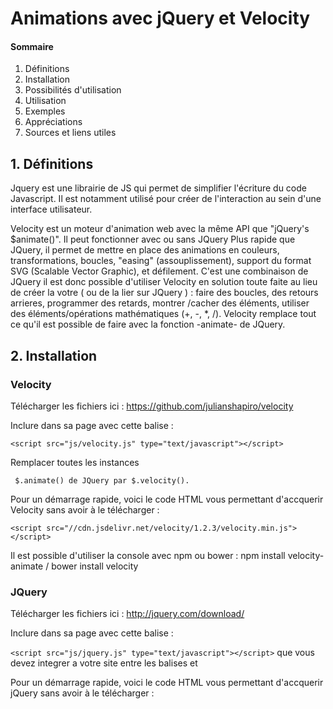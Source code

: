 # Animations avec jQuery et Velocity
	
#### Sommaire

1. Définitions
2. Installation
3. Possibilités d'utilisation
4. Utilisation
5. Exemples
6. Appréciations
7. Sources et liens utiles

## 1. Définitions
    
Jquery est une librairie de JS qui permet de simplifier l'écriture du code Javascript. Il est notamment utilisé pour créer de l'interaction au sein d'une interface utilisateur.

Velocity est un moteur d'animation web avec la même API que "jQuery's $animate()".
Il peut fonctionner avec ou sans JQuery Plus rapide que JQuery, il permet de mettre en place des animations en couleurs, transformations, boucles, "easing" (assouplissement), support du format SVG (Scalable Vector Graphic), et défilement. C'est une combinaison de JQuery  il est donc possible d'utiliser Velocity en solution toute faite au lieu de créer la votre ( ou de la lier sur JQuery ) : faire des boucles, des retours arrieres, programmer des retards, montrer /cacher des éléments, utiliser des éléments/opérations mathématiques  (+, -, *, /). Velocity remplace tout ce qu'il est possible de faire avec la fonction -animate- de JQuery.  
   
## 2. Installation
   
### **Velocity**

Télécharger les fichiers ici : https://github.com/julianshapiro/velocity

Inclure dans sa page avec cette balise :

 ```<script src="js/velocity.js" type="text/javascript"></script>```

Remplacer toutes les instances

``` $.animate() de JQuery par $.velocity().```

Pour un démarrage rapide, voici le code HTML vous permettant d'accquerir Velocity sans avoir à le télécharger : 

```<script src="//cdn.jsdelivr.net/velocity/1.2.3/velocity.min.js"></script>```

Il est possible d'utiliser la console avec npm ou bower : npm install velocity-animate / bower install velocity

### **JQuery**

Télécharger les fichiers ici : http://jquery.com/download/

Inclure dans sa page avec cette balise :
 
```<script src="js/jquery.js" type="text/javascript"></script>``` que vous devez integrer a votre site entre les balises <head> et </head>

Pour un démarrage rapide, voici le code HTML vous permettant d'accquerir jQuery sans avoir à le télécharger : <script type="text/javascript" src="http://ajax.googleapis.com/ajax/libs/jquery/1.7.1/jquery.min.js" />  

## 3. Possibilités d'utilisation
	
#### 3.1 Possibilités d'animation

Les principaux sont : fading, reversing, scrolling, delaying, looping, sequences.

Animate possible :   http://www.w3schools.com/jquery/jquery_events.asp

Mouse Events : click, dblclick, mouseenter, mouseleave.

Keyboard Events : keypress, keydown, keyup.

Form Events: submit, change, focus, blur.

Document/Window Events : load, resize, scroll, unload

#### 3.2 Possibilités de selecteurs
	
Selecteurs possibles : http://www.w3schools.com/jquery/jquery_selectors.asp

Pour sélectionner une balise :  $("p") pour un paragraphe.

Pour selectionner une classe:  $(".classe")

Pour selectionner un ID : $("#id").

## 4. Utilisation

On utilise Velocity en remplaçant  animate() en JQuery par l'appel de velocity().
Velocity() est syntaxiquement similaire à animate(), on peut donc utiliser le reste de la syntaxe de JQuery.
NB: Pour que le mouvement se fasse il faut que l'objet soit en position relative (ou absolute) dans le fichier CSS.
 
Par exemple, pour le code utilisant JQuery :

````$('#element').animate({
    left: '+=50'
}, 1000);
````
On va avoir ce code utilisant Velocity:

````$('#element').velocity({
	   left: '+=50'
	}, 1000);
````
L'interet de Velocity.js est qu'il est plus rapide et dans certains cas, il raccourcit le code. Exemple des boucles:
	
Avec JQuery:

````for (var i = 0; i < 5; i++) {
    $div
	/* Slide the element up by 100px. */
	.animate({ top: -100 })
	/* Then animate back to the original value. */
	.animate({ top: 0 });}
````
Avec Velocity, les boucles consistent simplement en la mise en place de l'option boucle avec un entier égal au nombre de boucles voulues.
	
```$div.velocity(
	  { top: -100 }, 
	  { loop: 5 });```
	
## 5. Exemples
#### 5.1  Exemples concrets jQuery: 
````$("p").dblclick(function(){
    $(this).hide();
});
````
Avec cet exemple nous ciblons tout les "p" et nous exécutons la fonction hide qui cible (this) donc les "p" avec l'action .dblclick (double clic).

````$("p").on({
mouseenter: function(){
	$(this).css("background-color", "lightgray");
}, 
mouseleave: function(){
	 $(this).css("background-color", "lightblue");
}, 
click: function(){
	(this).css("background-color", "yellow");
} 
});
````
Dans cet exemples il se passe trois animations, avec ".css" nous ajoutons du css lors d'une action précise sur un élément précis.

#### 5.2 Exemples concrets Vélocity : 

````$div.velocity("slideDown", function() { 
/* Then fade in its children over a duration of 1000ms. */ 
$children.velocity("fadeIn", 1000);
});
````
Un autre exemple rigolo made in Alice!!!:

```'use strict';
$(document).ready(function(){
    $('#red').on('click', function(){
        $('#red').velocity({left: '1500px', rotateZ:'800deg'}, 1000).velocity({left: '0px', rotateZ:'0deg'}, 1000);    
    });

    $('#green').on('click', function(){
        $(this).css("border-radius", "200px").velocity({left: '1500px', rotateZ:'360deg'}, 1000).velocity({left: '0px', rotateZ:'0deg'}, 1000);    ;
        
        });
});```

## 6. Appréciations

Il s'avère que Velocity est très utile pour créer des animations, malgré une documentation peu claire. Velocity utilise la même syntaxe et options d'animations que jQuery ce qui rend son utilisation aisée. 

## 7. Sources et liens utiles

http://codepen.io/collection/tIjGb/ ==> "Velocity.js: The Official Collection" exemples de codes et d'animations avec Vélocity.

http://julian.com/research/velocity/ ==> Documentation officielle de velocity.js.

https://css-tricks.com/improving-ui-animation-workflow-velocity-js/ ==> Définition, tutoriel et explications pour velocity.js

http://webdesign.tutsplus.com/tutorials/silky-smooth-web-animation-with-velocityjs--cms-24266 ==> Autre tutoriel pour Vélocity.

http://www.w3schools.com/jquery/jquery_animate.asp ==> Tutoriel pour comprendre JQuery.

http://api.jquery.com/animate/ ==> Exemples de codes Jquery.

https://davidwalsh.name/css-js-animation ==> Article sur l'animation CSS , JS et Velocity.js et leurs différences. 

http://www.grafikart.fr/tutoriels/jquery/velocityjs-animation-jquery-506 ==> Tutoriel vidéo Velocity.js en français.

http://libscore.com/#libs ==> Scanne et donne le top du mois des sites qui utilisent JavaScript Library.

©COPYRIGHT SANGPEDRO - OURSANE - MEDY - AMBREA - KARENE - NIMO - Ilice - Raphiel - Jospin - Payet - RomG - Loulou -
